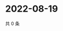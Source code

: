 # 2022-08-19

共 0 条

<!-- BEGIN WEIBO -->
<!-- 最后更新时间 Fri Aug 19 2022 23:19:20 GMT+0800 (China Standard Time) -->

<!-- END WEIBO -->
